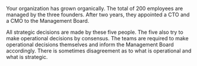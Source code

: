 Your organization has grown organically. The total of 200 employees are managed by the three founders. After two years, they appointed a CTO and a CMO to the Management Board.

All strategic decisions are made by these five people. The five also try to make operational decisions by consensus. The teams are required to make operational decisions themselves and inform the Management Board accordingly. There is sometimes disagreement as to what is operational and what is strategic.
